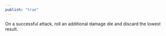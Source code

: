```yaml
---
publish: "true"
---
```

On a successful attack, roll an additional damage die and discard the lowest result.
